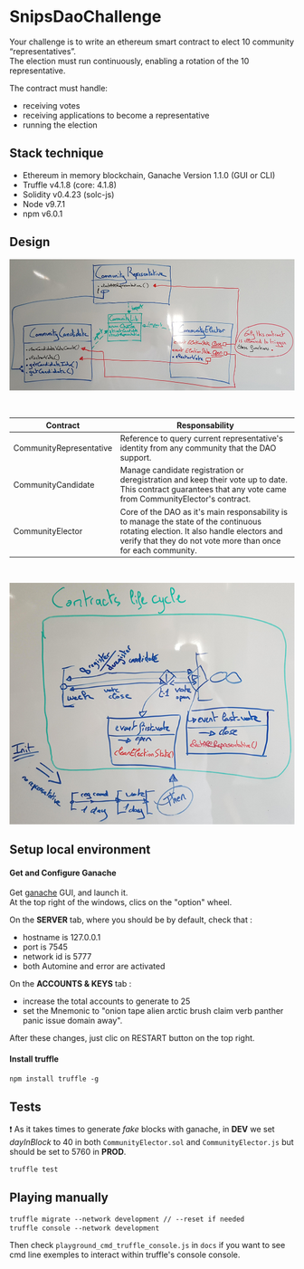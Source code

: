 # SnipsDaoChallenge

Your challenge is to write an ethereum smart contract to elect 10 community “representatives”. <br>
The election must run continuously, enabling a rotation of the 10 representative.

The contract must handle:

- receiving votes
- receiving applications to become a representative
- running the election

## Stack technique

- Ethereum in memory blockchain, Ganache Version 1.1.0 (GUI or CLI)
- Truffle v4.1.8 (core: 4.1.8)
- Solidity v0.4.23 (solc-js)
- Node v9.7.1
- npm v6.0.1

## Design

[![Design](docs/pictures/snips_dao_design.png)](docs/pictures/snips_dao_design.png)

<br>

| Contract                | Responsability                 |
|-------------------------|--------------------------------|
| CommunityRepresentative | Reference to query current representative's identity from any community that the DAO support. |
| CommunityCandidate | Manage candidate registration or deregistration and keep their vote up to date. This contract guarantees that any vote came from CommunityElector's contract. |
| CommunityElector | Core of the DAO as it's main responsability is to manage the state of the continuous rotating election. It also handle electors and verify that they do not vote more than once for each community. |

<br>

[![Lifecycle](docs/pictures/snips_dao_lifecycle.png)](docs/pictures/snips_dao_lifecycle.png)

## Setup local environment

#### Get and Configure Ganache

Get [ganache](http://truffleframework.com/ganache/) GUI, and launch it.<br>
At the top right of the windows, clics on the "option" wheel.<br>

On the **SERVER** tab, where you should be by default, check that :
- hostname is 127.0.0.1
- port is 7545
- network id is 5777
- both Automine and error are activated

On the **ACCOUNTS & KEYS** tab :
- increase the total accounts to generate to 25
- set the Mnemonic to "onion tape alien arctic brush claim verb panther panic issue domain away".

After these changes, just clic on RESTART button on the top right.

#### Install truffle

```
npm install truffle -g
```

## Tests

:heavy_exclamation_mark: As it takes times to generate *fake* blocks with ganache, in **DEV** we set *dayInBlock* to 40 in both `CommunityElector.sol` and `CommunityElector.js` but should be set to 5760 in **PROD**.

```
truffle test
```

## Playing manually

```
truffle migrate --network development // --reset if needed
truffle console --network development
```

Then check `playground_cmd_truffle_console.js` in `docs` if you want to see cmd line exemples to interact within truffle's console console.
